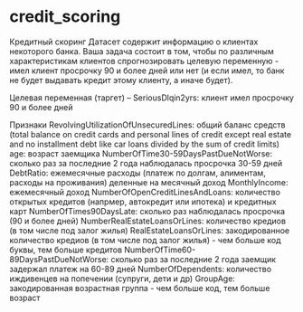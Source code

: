 # credit_scoring

Кредитный скоринг
Датасет содержит информацию о клиентах некоторого банка.
Ваша задача состоит в том, чтобы по различным характеристикам клиентов спрогнозировать целевую переменную - имел клиент просрочку 90 и более дней или нет (и если имел, то банк не будет выдавать кредит этому клиенту, а иначе будет).

Целевая переменная (таргет) – SeriousDlqin2yrs: клиент имел просрочку 90 и более дней

Признаки
RevolvingUtilizationOfUnsecuredLines: общий баланс средств (total balance on credit cards and personal lines of credit except real estate and no installment debt like car loans divided by the sum of credit limits)
age: возраст заемщика
NumberOfTime30-59DaysPastDueNotWorse: сколько раз за последние 2 года наблюдалась просрочка 30-59 дней
DebtRatio: ежемесячные расходы (платеж по долгам, алиментам, расходы на проживания) деленные на месячный доход
MonthlyIncome: ежемесячный доход
NumberOfOpenCreditLinesAndLoans: количество открытых кредитов (напрмер, автокредит или ипотека) и кредитных карт
NumberOfTimes90DaysLate: сколько раз наблюдалась просрочка (90 и более дней)
NumberRealEstateLoansOrLines: количество кредиов (в том числе под залог жилья)
RealEstateLoansOrLines: закодированное количество кредиов (в том числе под залог жилья) - чем больше код буквы, тем больше кредитов
NumberOfTime60-89DaysPastDueNotWorse: сколько раз за последние 2 года заемщик задержал платеж на 60-89 дней
NumberOfDependents: количество иждивенцев на попечении (супруги, дети и др)
GroupAge: закодированная возрастная группа - чем больше код, тем больше возраст
